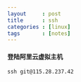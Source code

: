 ```yaml
---
layout     : post
title      : ssh
categories : [linux]
tags       : [notes]
---
```

#### 登陆阿里云虚拟主机
```
ssh git@115.28.237.42
```
